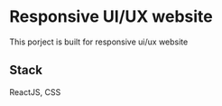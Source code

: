 # Responsive UI/UX website

This porject is built for responsive ui/ux website

## Stack

ReactJS, CSS
